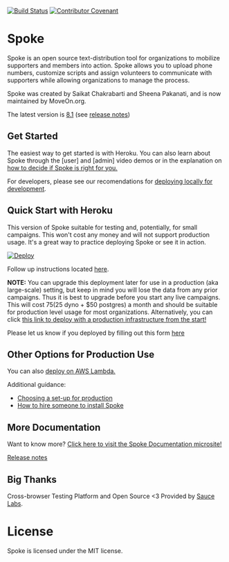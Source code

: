 [![Build Status](https://travis-ci.org/MoveOnOrg/Spoke.svg?branch=main)](https://travis-ci.org/MoveOnOrg/Spoke)
[![Contributor Covenant](https://img.shields.io/badge/Contributor%20Covenant-v1.4%20adopted-ff69b4.svg)](CODE_OF_CONDUCT.md)

# Spoke

Spoke is an open source text-distribution tool for organizations to mobilize supporters and members into action. Spoke allows you to upload phone numbers, customize scripts and assign volunteers to communicate with supporters while allowing organizations to manage the process.

Spoke was created by Saikat Chakrabarti and Sheena Pakanati, and is now maintained by MoveOn.org.

The latest version is [8.1](https://github.com/MoveOnOrg/Spoke/tree/v8.1) (see [release notes](https://github.com/MoveOnOrg/Spoke/blob/main/docs/RELEASE_NOTES.md#v81))



## Get Started


The easiest way to get started is with Heroku.  You can also learn about Spoke through the [user] and [admin] video demos or in the explanation on [how to decide if Spoke is right for you.](/EXPLANATION_DECIDING_ON_SPOKE.md)

For developers, please see our recomendations for [deploying locally for development](/HOWTO_DEVELOPMENT_LOCAL_SETUP.md).



## Quick Start with Heroku
This version of Spoke suitable for testing and, potentially, for small campaigns. This won't cost any money and will not support production usage. It's a great way to practice deploying Spoke or see it in action.  

<a href="https://heroku.com/deploy?template=https://github.com/MoveOnOrg/Spoke/tree/v8.0">

  <img src="https://www.herokucdn.com/deploy/button.svg" alt="Deploy">
</a>

Follow up instructions located [here](https://github.com/MoveOnOrg/Spoke/blob/main/docs/HOWTO_HEROKU_DEPLOY.md).


**NOTE:** You can upgrade this deployment later for use in a production (aka large-scale) setting, but keep in mind you will lose the data from any prior campaigns.  Thus it is best to upgrade before you start any live campaigns.  This will cost $75 ($25 dyno + $50 postgres) a month and should be suitable for production level usage for most organizations. Alternatively, you can click [this link to deploy with a production infrastructure from the start!](https://heroku.com/deploy?template=https://github.com/MoveOnOrg/Spoke/tree/heroku-button-paid) 

Please let us know if you deployed by filling out this form [here](https://act.moveon.org/survey/tech/)


## Other Options for Production Use 

You can also [deploy on AWS Lambda.](https://github.com/MoveOnOrg/Spoke/blob/main/docs/DEPLOYING_AWS_LAMBDA.md) 

Additional guidance:
- [Choosing a set-up for production](/EXPLANATION_CHOOSE_A_SETUP.md)
- [How to hire someone to install Spoke](/HOWTO_HIRE_SOMEONE_TO_INSTALL_SPOKE.md)


## More Documentation

Want to know more?
[Click here to visit the Spoke Documentation microsite!](????)

[Release notes](RELEASE_NOTES.md)

## Big Thanks

Cross-browser Testing Platform and Open Source <3 Provided by [Sauce Labs](https://saucelabs.com).

# License

Spoke is licensed under the MIT license.
